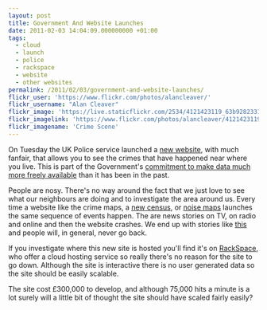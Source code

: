 ```yaml
---
layout: post
title: Government And Website Launches
date: 2011-02-03 14:04:09.000000000 +01:00
tags:
  - cloud
  - launch
  - police
  - rackspace
  - website
  - other websites
permalink: /2011/02/03/government-and-website-launches/
flickr_user: 'https://www.flickr.com/photos/alancleaver/'
flickr_username: "Alan Cleaver"
flickr_image: 'https://live.staticflickr.com/2534/4121423119_63b9282331_w.jpg'
flickr_imagelink: 'https://www.flickr.com/photos/alancleaver/4121423119/'
flickr_imagename: 'Crime Scene'
---
```

On Tuesday the UK Police service launched a [new website](http://www.police.uk), with much fanfair,
that allows you to see the crimes that have happened near where you live. This is part of the Government's
[commitment to make data much more freely available](http://data.gov.uk/) than it has been in the
past.

People are nosy. There's no way around the fact that we just love to see what our neighbours are doing and to
investigate the area around us. Every time a website like the crime maps, a
[new census](http://www.1901censusonline.com/), or
[noise maps](http://services.defra.gov.uk/wps/portal/noise) launches the same sequence of events
happen. The are news stories on TV, on radio and online and then the website crashes. We end up with stories
like [this](http://www.bbc.co.uk/news/uk-12336381) and people will, in general, never go back.

If you investigate where this new site is hosted you'll find it's on
[RackSpace](http://www.rackspace.co.uk), who offer a cloud hosting service so really there's no
reason for the site to go down. Although the site is interactive there is no user generated data so the site
should be easily scalable.

The site cost £300,000 to develop, and although 75,000 hits a minute is a lot surely will a little bit of
thought the site should have scaled fairly easily?
